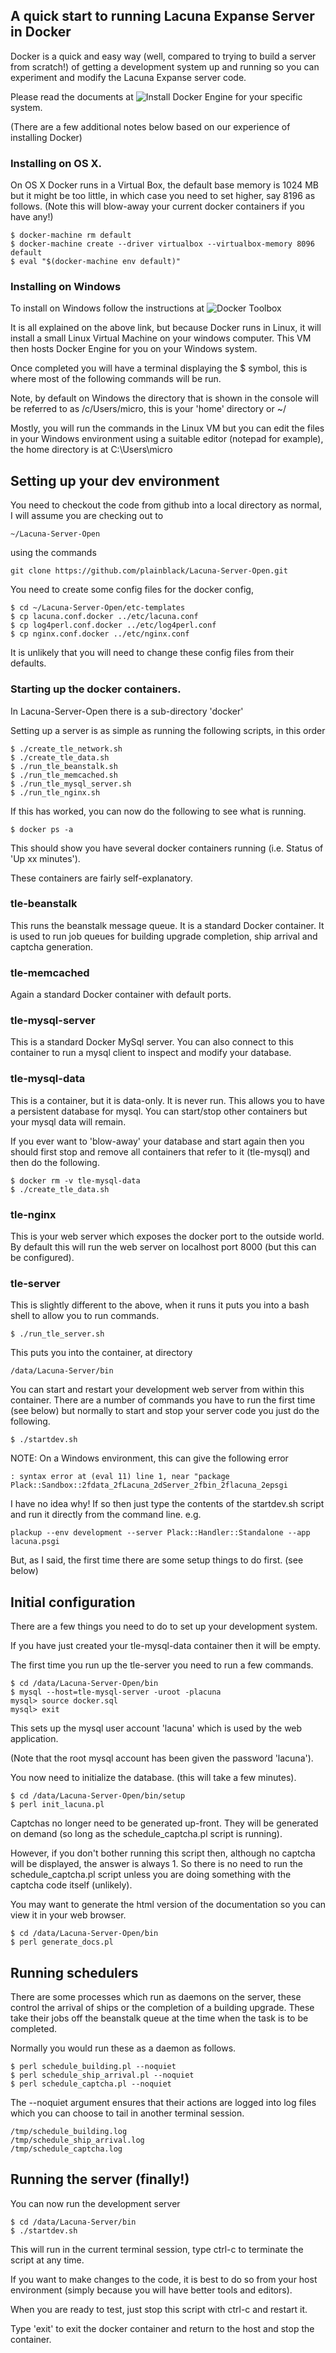 ## A quick start to running Lacuna Expanse Server in Docker

Docker is a quick and easy way (well, compared to trying to build a server from 
scratch!) of getting a development system up and running so you can experiment
and modify the Lacuna Expanse server code.

Please read the documents at ![Install Docker Engine](https://docs.docker.com/engine/installation/)
for your specific system.

(There are a few additional notes below based on our experience of installing Docker)

### Installing on OS X.

On OS X Docker runs in a Virtual Box, the default base memory is 1024 MB but
it might be too little, in which case you need to set higher, say 8196 as 
follows. (Note this will blow-away your current docker containers if you have
any!)

    $ docker-machine rm default
    $ docker-machine create --driver virtualbox --virtualbox-memory 8096 default
    $ eval "$(docker-machine env default)"

### Installing on Windows

To install on Windows follow the instructions at ![Docker Toolbox](https://www.docker.com/products/docker-toolbox)

It is all explained on the above link, but because Docker runs in Linux, it will
install a small Linux Virtual Machine on your windows computer. This VM then hosts 
Docker Engine for you on your Windows system.

Once completed you will have a terminal displaying the $ symbol, this is where
most of the following commands will be run.

Note, by default on Windows the directory that is shown in the console will be
referred to as /c/Users/micro, this is your 'home' directory or ~/

Mostly, you will run the commands in the Linux VM but you can edit the files in
your Windows environment using a suitable editor (notepad for example), the
home directory is at C:\\Users\micro

## Setting up your dev environment

You need to checkout the code from github into a local directory as normal, I
will assume you are checking out to 

    ~/Lacuna-Server-Open

using the commands

    git clone https://github.com/plainblack/Lacuna-Server-Open.git

You need to create some config files for the docker config,

    $ cd ~/Lacuna-Server-Open/etc-templates
    $ cp lacuna.conf.docker ../etc/lacuna.conf
    $ cp log4perl.conf.docker ../etc/log4perl.conf
    $ cp nginx.conf.docker ../etc/nginx.conf

It is unlikely that you will need to change these config files from their
defaults.

### Starting up the docker containers.

In Lacuna-Server-Open there is a sub-directory 'docker'

Setting up a server is as simple as running the following scripts, in this
order

    $ ./create_tle_network.sh
    $ ./create_tle_data.sh
    $ ./run_tle_beanstalk.sh
    $ ./run_tle_memcached.sh
    $ ./run_tle_mysql_server.sh
    $ ./run_tle_nginx.sh

If this has worked, you can now do the following to see what is running.

    $ docker ps -a

This should show you have several docker containers running (i.e. Status
of 'Up xx minutes').

These containers are fairly self-explanatory.

### tle-beanstalk

This runs the beanstalk message queue. It is a standard Docker container.
It is used to run job queues for building upgrade completion, ship arrival
and captcha generation.

### tle-memcached

Again a standard Docker container with default ports.

### tle-mysql-server

This is a standard Docker MySql server. You can also connect to this
container to run a mysql client to inspect and modify your database.

### tle-mysql-data

This is a container, but it is data-only. It is never run. This allows you
to have a persistent database for mysql. You can start/stop other containers
but your mysql data will remain.

If you ever want to 'blow-away' your database and start again then you
should first stop and remove all containers that refer to it (tle-mysql)
and then do the following.

    $ docker rm -v tle-mysql-data
    $ ./create_tle_data.sh

### tle-nginx

This is your web server which exposes the docker port to the outside world.
By default this will run the web server on localhost port 8000 (but this can
be configured).

### tle-server

This is slightly different to the above, when it runs it puts you into
a bash shell to allow you to run commands.

    $ ./run_tle_server.sh

This puts you into the container, at directory

    /data/Lacuna-Server/bin

You can start and restart your development web server from within this container. 
There are a number of commands you have to run the first time (see below)
but normally to start and stop your server code you just do the following.

    $ ./startdev.sh

NOTE: On a Windows environment, this can give the following error

    : syntax error at (eval 11) line 1, near "package Plack::Sandbox::2fdata_2fLacuna_2dServer_2fbin_2flacuna_2epsgi

I have no idea why! If so then just type the contents of the startdev.sh script
and run it directly from the command line. e.g.

    plackup --env development --server Plack::Handler::Standalone --app lacuna.psgi

But, as I said, the first time there are some setup things to do first. (see below)

## Initial configuration

There are a few things you need to do to set up your development system.

If you have just created your tle-mysql-data container then it will be empty.

The first time you run up the tle-server you need to run a few commands.

    $ cd /data/Lacuna-Server-Open/bin
    $ mysql --host=tle-mysql-server -uroot -placuna
    mysql> source docker.sql
    mysql> exit

This sets up the mysql user account 'lacuna' which is used by the web application.

(Note that the root mysql account has been given the password 'lacuna').

You now need to initialize the database. (this will take a few minutes).

    $ cd /data/Lacuna-Server-Open/bin/setup
    $ perl init_lacuna.pl


Captchas no longer need to be generated up-front. They will be generated
on demand (so long as the schedule_captcha.pl script is running).

However, if you don't bother running this script then, although no captcha
will be displayed, the answer is always 1. So there is no need to run the
schedule_captcha.pl script unless you are doing something with the captcha
code itself (unlikely).

You may want to generate the html version of the documentation so you
can view it in your web browser.

    $ cd /data/Lacuna-Server-Open/bin
    $ perl generate_docs.pl


## Running schedulers

There are some processes which run as daemons on the server, these control
the arrival of ships or the completion of a building upgrade. These take
their jobs off the beanstalk queue at the time when the task is to be
completed.

Normally you would run these as a daemon as follows.

    $ perl schedule_building.pl --noquiet
    $ perl schedule_ship_arrival.pl --noquiet
    $ perl schedule_captcha.pl --noquiet

The --noquiet argument ensures that their actions are logged into log files
which you can choose to tail in another terminal session.

    /tmp/schedule_building.log
    /tmp/schedule_ship_arrival.log
    /tmp/schedule_captcha.log

## Running the server (finally!)

You can now run the development server

    $ cd /data/Lacuna-Server/bin
    $ ./startdev.sh

This will run in the current terminal session, type ctrl-c to terminate
the script at any time.

If you want to make changes to the code, it is best to do so from your host
environment (simply because you will have better tools and editors).

When you are ready to test, just stop this script with ctrl-c and restart it.

Type 'exit' to exit the docker container and return to the host and stop the container.

